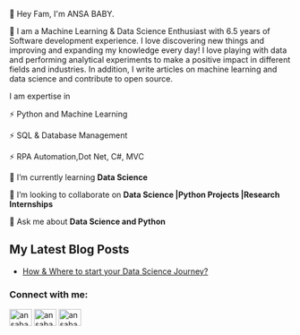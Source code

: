 👋 Hey Fam, I'm ANSA BABY.

👀 I am a Machine Learning & Data Science Enthusiast with 6.5 years of Software development experience.
I love discovering new things and improving and expanding my knowledge every day! I love playing with data and performing analytical experiments to make a positive impact in different fields and industries. In addition, I write articles on machine learning and data science and contribute to open source.


I am expertise in
 
   ⚡ Python and Machine Learning 
   
   ⚡ SQL & Database Management
   
   ⚡ RPA Automation,Dot Net, C#, MVC
 
 🌱 I’m currently learning **Data Science**

  👯 I’m looking to collaborate on **Data Science |Python Projects |Research Internships**

  💬 Ask me about **Data Science and Python**
  
  
  
  ## My Latest Blog Posts
<!-- BLOG-POST-LIST:START -->
- [How & Where to start your Data Science Journey?](https://ansababy.medium.com/how-to-start-your-data-science-journey-420173a981a9)
 <!-- BLOG-POST-LIST:END -->


<h3 align="left">Connect with me:</h3>
<p align="left">
<a href="https://linkedin.com/in/ansababy" target="blank"><img align="center" src="https://raw.githubusercontent.com/rahuldkjain/github-profile-readme-generator/master/src/images/icons/Social/linked-in-alt.svg" alt="ansababy" height="30" width="40" /></a>
 <a href="https://www.instagram.com/thedataartistry/" target="blank"><img align="center" src="https://www.svgrepo.com/show/303154/instagram-2016-logo.svg" alt="ansababy" height="30" width="40" /></a>
 <a href="https://ansababy.medium.com/" target="blank"><img align="center" src="https://cdn.icon-icons.com/icons2/2992/PNG/512/medium_logo_icon_187322.png" alt="ansababy" height="30" width="40" /></a>
</p>

<!---
AnsaBaby/AnsaBaby is a ✨ special ✨ repository because its `README.md` (this file) appears on your GitHub profile.
You can click the Preview link to take a look at your changes.
--->
